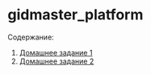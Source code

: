 # gidmaster_platform
Содержание:
1. [Домашнее задание 1](kubernetes-intro/README.md)
2. [Домашнее задание 2](kubernetes-controllers/README.md)